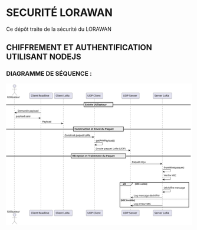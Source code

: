 # SECURITÉ LORAWAN
Ce dépôt traite de la sécurité du LORAWAN

## CHIFFREMENT ET AUTHENTIFICATION UTILISANT NODEJS
### DIAGRAMME DE SÉQUENCE :
![Alt text](seqlorasocket.svg)
